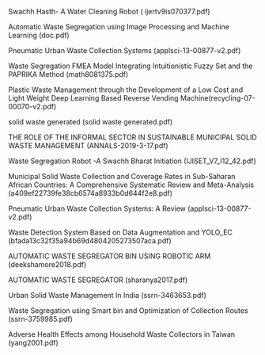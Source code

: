 Swachh Hasth- A Water Cleaning Robot ( ijertv9is070377.pdf)

Automatic Waste Segregation using Image Processing and Machine Learning (doc.pdf)

Pneumatic Urban Waste Collection Systems    (applsci-13-00877-v2.pdf)

Waste Segregation FMEA Model Integrating Intuitionistic Fuzzy Set and the PAPRIKA Method (math8081375.pdf)


Plastic Waste Management through the Development of a Low Cost and
 Light Weight Deep Learning Based Reverse Vending Machine(recycling-07-00070-v2.pdf)

solid waste generated (solid waste generated.pdf)
 
THE ROLE OF THE INFORMAL SECTOR IN SUSTAINABLE MUNICIPAL SOLID
WASTE MANAGEMENT (ANNALS-2019-3-17.pdf)


Waste Segregation Robot -A Swachh Bharat Initiation  (IJISET_V7_I12_42.pdf)


Municipal Solid Waste Collection and Coverage Rates in Sub-Saharan African Countries: A Comprehensive Systematic Review and Meta-Analysis  (a409ef22739fe38cb6574a8933b0d644f2e8.pdf)

Pneumatic Urban Waste Collection Systems: A Review   (applsci-13-00877-v2.pdf)

Waste Detection System Based on Data Augmentation
and YOLO_EC  (bfada13c32f35a94b69d4804205273507aca.pdf)


AUTOMATIC WASTE SEGREGATOR BIN USING ROBOTIC ARM  (deekshamore2018.pdf)

AUTOMATIC WASTE SEGREGATOR (sharanya2017.pdf)


Urban Solid Waste Management In India (ssrn-3463653.pdf)

Waste Segregation using Smart bin and Optimization of Collection Routes  (ssrn-3759985.pdf)

Adverse Health Effects among Household Waste Collectors in Taiwan  (yang2001.pdf)



